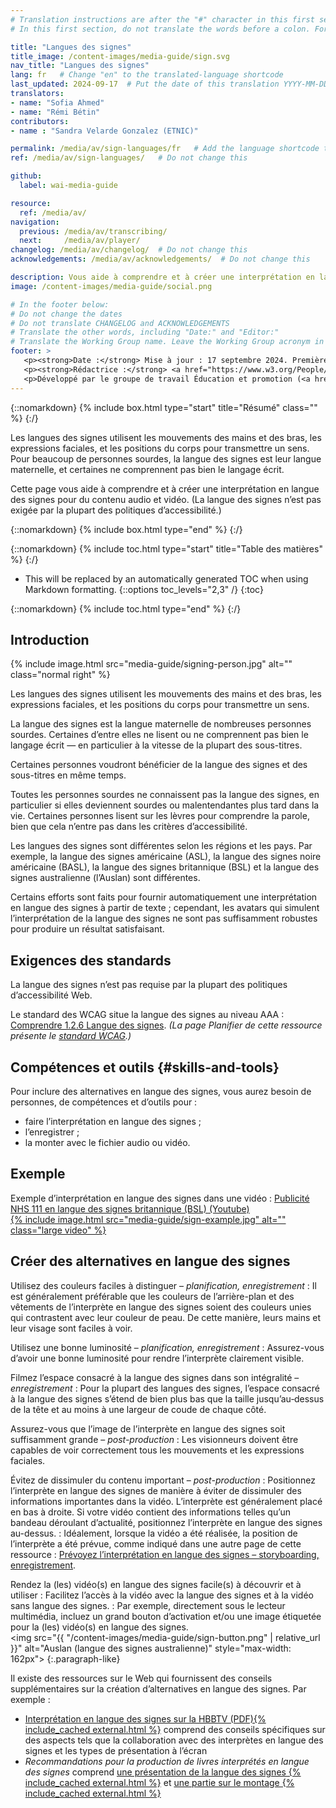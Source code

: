 ```yaml
---
# Translation instructions are after the "#" character in this first section. They are comments that do not show up in the web page. You do not need to translate the instructions after "#".
# In this first section, do not translate the words before a colon. For example, do not translate "title:". Do translate the text after "title:".

title: "Langues des signes"
title_image: /content-images/media-guide/sign.svg
nav_title: "Langues des signes"
lang: fr   # Change "en" to the translated-language shortcode
last_updated: 2024-09-17  # Put the date of this translation YYYY-MM-DD (with month in the middle)
translators:
- name: "Sofia Ahmed"
- name: "Rémi Bétin"
contributors:
- name : "Sandra Velarde Gonzalez (ETNIC)"

permalink: /media/av/sign-languages/fr   # Add the language shortcode to the end, with no slash at the end. For example /path/to/file/fr
ref: /media/av/sign-languages/   # Do not change this

github:
  label: wai-media-guide

resource:
  ref: /media/av/
navigation:
  previous: /media/av/transcribing/
  next:     /media/av/player/
changelog: /media/av/changelog/  # Do not change this
acknowledgements: /media/av/acknowledgements/  # Do not change this

description: Vous aide à comprendre et à créer une interprétation en langue des signes pour l’accessibilité des contenus audios et vidéos.
image: /content-images/media-guide/social.png

# In the footer below:
# Do not change the dates
# Do not translate CHANGELOG and ACKNOWLEDGEMENTS
# Translate the other words, including "Date:" and "Editor:"
# Translate the Working Group name. Leave the Working Group acronym in English.
footer: >
   <p><strong>Date :</strong> Mise à jour : 17 septembre 2024. Première publication en septembre 2019. CHANGELOG.</p>
   <p><strong>Rédactrice :</strong> <a href="https://www.w3.org/People/Shawn">Shawn Lawton Henry</a>. ACKNOWLEDGEMENTS liste les contributeurs et les crédits.</p>
   <p>Développé par le groupe de travail Éducation et promotion (<a href="https://www.w3.org/WAI/EO/">EOWG</a>). Rédigé initialement dans le cadre du projet <a href="https://www.w3.org/WAI/WCAGTA/">WCAG TA</a> financé par le <abbr title="United States">U.S.</abbr> Access Board. Révisé dans le cadre du projet <a href="https://www.w3.org/WAI/expand-access/">WAI Expanding Access</a> financé par la fondation Ford.</p>
---
```


{::nomarkdown}
{% include box.html type="start" title="Résumé" class="" %}
{:/}

Les langues des signes utilisent les mouvements des mains et des bras, les expressions faciales, et les positions du corps pour transmettre un sens. Pour beaucoup de personnes sourdes, la langue des signes est leur langue maternelle, et certaines ne comprennent pas bien le langage écrit.

Cette page vous aide à comprendre et à créer une interprétation en langue des signes pour du contenu audio et vidéo. (La langue des signes n’est pas exigée par la plupart des politiques d’accessibilité.)


{::nomarkdown}
{% include box.html type="end" %}
{:/}

{::nomarkdown}
{% include toc.html type="start" title="Table des matières" %}
{:/}

- This will be replaced by an automatically generated TOC when using Markdown formatting.
{::options toc_levels="2,3" /}
{:toc}

{::nomarkdown}
{% include toc.html type="end" %}
{:/}

## Introduction

{% include image.html src="media-guide/signing-person.jpg" alt="" class="normal right" %}

Les langues des signes utilisent les mouvements des mains et des bras, les expressions faciales, et les positions du corps pour transmettre un sens.

La langue des signes est la langue maternelle de nombreuses personnes sourdes. Certaines d’entre elles ne lisent ou ne comprennent pas bien le langage écrit — en particulier à la vitesse de la plupart des sous-titres.

Certaines personnes voudront bénéficier de la langue des signes et des sous-titres en même temps.

Toutes les personnes sourdes ne connaissent pas la langue des signes, en particulier si elles deviennent sourdes ou malentendantes plus tard dans la vie. Certaines personnes lisent sur les lèvres pour comprendre la parole, bien que cela n’entre pas dans les critères d’accessibilité.

Les langues des signes sont différentes selon les régions et les pays. Par exemple, la langue des signes américaine (ASL), la langue des signes noire américaine (BASL), la langue des signes britannique (BSL) et la langue des signes australienne (l’Auslan) sont différentes.

Certains efforts sont faits pour fournir automatiquement une interprétation en langue des signes à partir de texte ; cependant, les avatars qui simulent l’interprétation de la langue des signes ne sont pas suffisamment robustes pour produire un résultat satisfaisant.

## Exigences des standards

La langue des signes n’est pas requise par la plupart des politiques d’accessibilité Web.

Le standard des WCAG situe la langue des signes au niveau AAA : [Comprendre 1.2.6 Langue des signes](https://www.w3.org/WAI/WCAG22/Understanding/sign-language-prerecorded.html). _(La page Planifier de cette ressource présente le [standard WCAG](/media/av/planning/#wcag-standard).)_

## Compétences et outils {#skills-and-tools}

Pour inclure des alternatives en langue des signes, vous aurez besoin de personnes, de compétences et d’outils pour :
* faire l’interprétation en langue des signes ;
* l’enregistrer ;
* la monter avec le fichier audio ou vidéo.

## Exemple

Exemple d’interprétation en langue des signes dans une vidéo : [Publicité NHS 111 en langue des signes britannique (BSL) (Youtube)<br>{% include image.html src="media-guide/sign-example.jpg" alt="" class="large video" %}](https://www.youtube.com/watch?v=TCq3ru9HQSc)

## Créer des alternatives en langue des signes

Utilisez des couleurs faciles à distinguer – _planification, enregistrement_
: Il est généralement préférable que les couleurs de l’arrière-plan et des vêtements de l’interprète en langue des signes soient des couleurs unies qui contrastent avec leur couleur de peau. De cette manière, leurs mains et leur visage sont faciles à voir.

Utilisez une bonne luminosité – _planification, enregistrement_
: Assurez-vous d’avoir une bonne luminosité pour rendre l’interprète clairement visible.

Filmez l’espace consacré à la langue des signes dans son intégralité  – _enregistrement_
: Pour la plupart des langues des signes, l’espace consacré à la langue des signes s’étend de bien plus bas que la taille jusqu’au‑dessus de la tête et au moins à une largeur de coude de chaque côté.

Assurez-vous que l’image de l’interprète en langue des signes soit suffisamment grande – _post-production_
: Les visionneurs doivent être capables de voir correctement tous les mouvements et les expressions faciales.

Évitez de dissimuler du contenu important – _post-production_
: Positionnez l’interprète en langue des signes de manière à éviter de dissimuler des informations importantes dans la vidéo. L’interprète est généralement placé en bas à droite. Si votre vidéo contient des informations telles qu’un bandeau déroulant d’actualité, positionnez l’interprète en langue des signes au-dessus.
: Idéalement, lorsque la vidéo a été réalisée, la position de l’interprète a été prévue, comme indiqué dans une autre page de cette ressource : [Prévoyez l’interprétation en langue des signes – storyboarding, enregistrement](/media/av/av-content/#plan-for-sign-language--storyboarding-recording).

Rendez la (les) vidéo(s) en langue des signes facile(s) à découvrir et à utiliser
: Facilitez l’accès à la vidéo avec la langue des signes et à la vidéo sans langue des signes.
: Par exemple, directement sous le lecteur multimédia, incluez un grand bouton d’activation et/ou une image étiquetée pour la (les) vidéo(s) en langue des signes.<br><img src="{{ "/content-images/media-guide/sign-button.png" | relative_url }}" alt="Auslan (langue des signes australienne)" style="max-width: 162px">
{:.paragraph-like}

Il existe des ressources sur le Web qui fournissent des conseils supplémentaires sur la création d’alternatives en langue des signes. Par exemple :
* [Interprétation en langue des signes sur la HBBTV (PDF){% include_cached external.html %}](http://pagines.uab.cat/hbb4all/sites/pagines.uab.cat.hbb4all/files/sign_language_interpreting_in_hbbtv.pdf) comprend des conseils spécifiques sur des aspects tels que la collaboration avec des interprètes en langue des signes et les types de présentation à l’écran
* <em>Recommandations pour la production de livres interprétés en langue des signes</em> comprend [une présentation de la langue des signes {% include_cached external.html %}](https://www.sign-lang.uni-hamburg.de/signingbooks/deliver/d31/deliv_31_part3-2.html#3.2.2.6) et [une partie sur le montage {% include_cached external.html %}](https://www.sign-lang.uni-hamburg.de/signingbooks/sbrc/grid/d71/guide13.htm)
